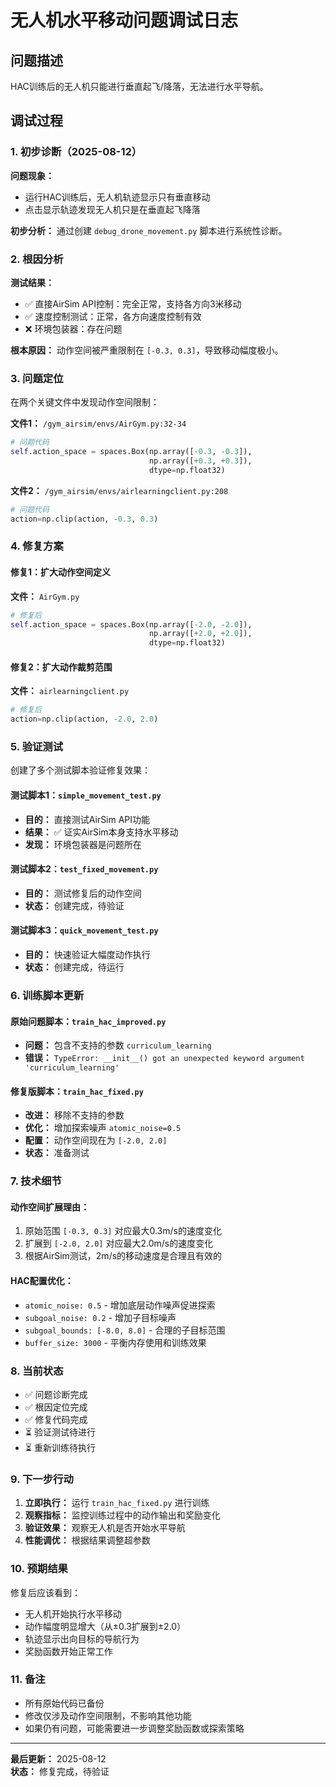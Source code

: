 # 无人机水平移动问题调试日志

## 问题描述
HAC训练后的无人机只能进行垂直起飞/降落，无法进行水平导航。

## 调试过程

### 1. 初步诊断（2025-08-12）

**问题现象：**
- 运行HAC训练后，无人机轨迹显示只有垂直移动
- 点击显示轨迹发现无人机只是在垂直起飞降落

**初步分析：**
通过创建 `debug_drone_movement.py` 脚本进行系统性诊断。

### 2. 根因分析

**测试结果：**
- ✅ 直接AirSim API控制：完全正常，支持各方向3米移动
- ✅ 速度控制测试：正常，各方向速度控制有效
- ❌ 环境包装器：存在问题

**根本原因：**
动作空间被严重限制在 `[-0.3, 0.3]`，导致移动幅度极小。

### 3. 问题定位

在两个关键文件中发现动作空间限制：

**文件1：** `/gym_airsim/envs/AirGym.py:32-34`
```python
# 问题代码
self.action_space = spaces.Box(np.array([-0.3, -0.3]),
                               np.array([+0.3, +0.3]),
                               dtype=np.float32)
```

**文件2：** `/gym_airsim/envs/airlearningclient.py:208`
```python
# 问题代码
action=np.clip(action, -0.3, 0.3)
```

### 4. 修复方案

#### 修复1：扩大动作空间定义
**文件：** `AirGym.py`
```python
# 修复后
self.action_space = spaces.Box(np.array([-2.0, -2.0]),
                               np.array([+2.0, +2.0]),
                               dtype=np.float32)
```

#### 修复2：扩大动作裁剪范围
**文件：** `airlearningclient.py`
```python
# 修复后
action=np.clip(action, -2.0, 2.0)
```

### 5. 验证测试

创建了多个测试脚本验证修复效果：

#### 测试脚本1：`simple_movement_test.py`
- **目的：** 直接测试AirSim API功能
- **结果：** ✅ 证实AirSim本身支持水平移动
- **发现：** 环境包装器是问题所在

#### 测试脚本2：`test_fixed_movement.py`
- **目的：** 测试修复后的动作空间
- **状态：** 创建完成，待验证

#### 测试脚本3：`quick_movement_test.py`
- **目的：** 快速验证大幅度动作执行
- **状态：** 创建完成，待运行

### 6. 训练脚本更新

#### 原始问题脚本：`train_hac_improved.py`
- **问题：** 包含不支持的参数 `curriculum_learning`
- **错误：** `TypeError: __init__() got an unexpected keyword argument 'curriculum_learning'`

#### 修复版脚本：`train_hac_fixed.py`
- **改进：** 移除不支持的参数
- **优化：** 增加探索噪声 `atomic_noise=0.5`
- **配置：** 动作空间现在为 `[-2.0, 2.0]`
- **状态：** 准备测试

### 7. 技术细节

#### 动作空间扩展理由：
1. 原始范围 `[-0.3, 0.3]` 对应最大0.3m/s的速度变化
2. 扩展到 `[-2.0, 2.0]` 对应最大2.0m/s的速度变化
3. 根据AirSim测试，2m/s的移动速度是合理且有效的

#### HAC配置优化：
- `atomic_noise: 0.5` - 增加底层动作噪声促进探索
- `subgoal_noise: 0.2` - 增加子目标噪声
- `subgoal_bounds: [-8.0, 8.0]` - 合理的子目标范围
- `buffer_size: 3000` - 平衡内存使用和训练效果

### 8. 当前状态

- ✅ 问题诊断完成
- ✅ 根因定位完成
- ✅ 修复代码完成
- ⏳ 验证测试待进行
- ⏳ 重新训练待执行

### 9. 下一步行动

1. **立即执行：** 运行 `train_hac_fixed.py` 进行训练
2. **观察指标：** 监控训练过程中的动作输出和奖励变化
3. **验证效果：** 观察无人机是否开始水平导航
4. **性能调优：** 根据结果调整超参数

### 10. 预期结果

修复后应该看到：
- 无人机开始执行水平移动
- 动作幅度明显增大（从±0.3扩展到±2.0）
- 轨迹显示出向目标的导航行为
- 奖励函数开始正常工作

### 11. 备注

- 所有原始代码已备份
- 修改仅涉及动作空间限制，不影响其他功能
- 如果仍有问题，可能需要进一步调整奖励函数或探索策略

---

**最后更新：** 2025-08-12  
**状态：** 修复完成，待验证